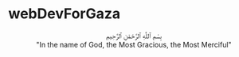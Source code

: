 # webDevForGaza
<div style="text-align: center;">
بِسْمِ ٱللَّٰهِ ٱلرَّحْمَٰنِ ٱلرَّحِيمِ<br>
"In the name of God, the Most Gracious, the Most Merciful"
</div>
